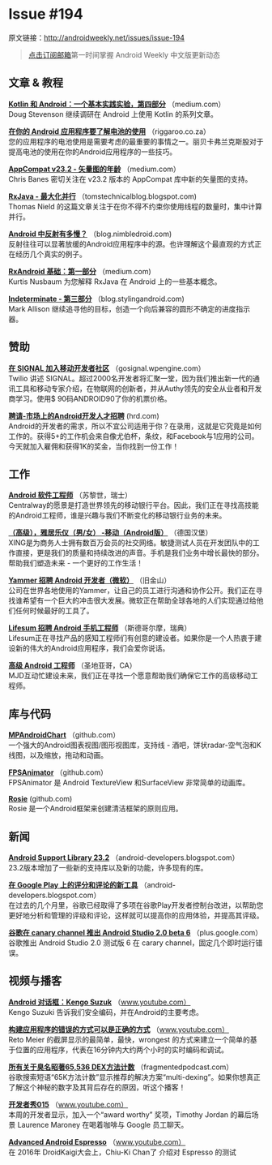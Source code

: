 # Issue #194

>

原文链接：<http://androidweekly.net/issues/issue-194>

> [点击订阅邮箱](http://tinyletter.com/androidweeklycn)第一时间掌握 Android Weekly 中文版更新动态

## 文章 & 教程

**[Kotlin 和 Android：一个基本实践实验，第四部分](https://medium.com/@CodingDoug/kotlin-android-a-brass-tacks-experiment-part-4-4b7b501fa457#.watq7iye5)**
（medium.com）  
Doug Stevenson 继续调研在 Android 上使用 Kotlin 的系列文章。

**[在你的 Android 应用程序要了解电池的使用](http://riggaroo.co.za/understanding-battery-usage-android-app/)**
（riggaroo.co.za）  
您的应用程序的电池使用是需要考虑的最重要的事情之一。丽贝卡弗兰克斯股对于提高电池的使用在你的Andr​​oid应用程序的一些技巧。

**[AppCompat v23.2 - 矢量图的年龄](https://medium.com/@chrisbanes/appcompat-v23-2-age-of-the-vectors-91cbafa87c88#.9pxrj8wch)**
（medium.com）  
Chris Banes 密切关注在 v23.2 版本的 AppCompat 库中新的矢量图的支持。

**[RxJava - 最大化并行](http://tomstechnicalblog.blogspot.nl/2016/02/rxjava-maximizing-parallelization.html)**
（tomstechnicalblog.blogspot.com)   
Thomas Nield 的这篇文章关注于在你不得不约束你使用线程的数量时，集中计算并行。

**[Android 中反射有多慢？](http://blog.nimbledroid.com/2016/02/23/slow-Android-reflection.html)**
（blog.nimbledroid.com)   
反射往往可以显著放缓的Andr​​oid应用程序中的源。也许理解这个最直观的方式正在经历几个真实的例子。

**[RxAndroid 基础：第一部分](https://medium.com/@kurtisnusbaum/rxandroid-basics-part-1-c0d5edcf6850#.vzl19cezl)**
（medium.com)   
Kurtis Nusbaum 为您解释 RxJava 在 Android 上的一些基本概念。

**[Indeterminate - 第三部分](https://blog.stylingandroid.com/indeterminate-part-3/)**
（blog.stylingandroid.com)   
Mark Allison 继续追寻他的目标，创造一个向后兼容的圆形不确定的进度指示器。


## 赞助

**[在 SIGNAL 加入移动开发者社区](http://gosignal.wpengine.com/hello-android-weekly-2/)**
（gosignal.wpengine.com）  
Twilio 讲述 SIGNAL。超过2000名开发者将汇聚一堂，因为我们推出新一代的通讯工具和移动专家介绍，在物联网的创新者，并从Authy领先的安全从业者和开发商学习。使用$ 90码ANDROID90了你的机票价格。

**[聘请-市场上的Android开发人才招聘](https://hired.com)**
 (hrd.com)    
Android的开发者的需求，所以不宜公司​​适用于你？在录用，这就是它究竟是如何工作的。获得5+的工作机会来自像尤伯杯，条纹，和Facebook与1应用的公司。今天就加入雇佣和获得1K的奖金，当你找到一份工作！

## 工作
 
**[Android 软件工程师](https://www.centralway.com/en/careers/open-positions/details#oOgFZfws)**
（苏黎世，瑞士）  
Centralway的愿景是打造世界领先的移动银行平台。因此，我们正在寻找高技能的Andr​​oid工程师，谁是兴趣与我们不断变化的移动银行业务的未来。
 
**[（高级），雅居乐仪（男/女） -移动（Android版）](https://recruitment.xing.com/?yid=1095&agid=58)**
（德国汉堡）  
XING是为商务人士拥有数百万会员的社交网络。敏捷测试人员在开发团队中的工作直接，更是我们的质量和持续改进的声音。手机是我们业务中增长最快的部分。帮助我们塑造未来 - 一个更好的工作生活！
 
**[Yammer 招聘 Android 开发者（微软）](https://careers.microsoft.com/jobdetails.aspx?ss=&pg=0&so=&rw=1&jid=217047&jlang=EN&pp=SS)**
（旧金山）  
公司在世界各地使用的Yammer，让自己的员工进行沟通和协作公开。我们正在寻找谁希望有一个巨大的冲击很大发展。微软正在帮助全球各地的人们实现通过给他们任何时候最好的工具了。
 
**[Lifesum 招聘 Android 手机工程师](http://jobs.lifesum.com/jobs/343-android-developer)**
（斯德哥尔摩，瑞典）  
Lifesum正在寻找产品的感知工程师们有创意的建设者。如果你是一个人热衷于建设新的伟大的Andr​​oid应用程序，我们会爱你说话。
 
**[高级 Android 工程师](http://www.mjdinteractive.com/job/senior-software-engineer-android-2/)**
（圣地亚哥，CA）  
MJD互动忙建设未来，我们正在寻找一个愿意帮助我们确保它工作的高级移动工程师。


## 库与代码

**[MPAndroidChart](https://github.com/PhilJay/MPAndroidChart)**
（github.com）	
一个强大的Andr​​oid图表视图/图形视图库，支持线 - 酒吧，饼状radar-空气泡和K线图，以及缩放，拖动和动画。

**[FPSAnimator](https://github.com/MasayukiSuda/FPSAnimator)**
（github.com）	
FPSAnimator 是 Android TextureView 和SurfaceView 非常简单的动画库。

**[Rosie](https://github.com/Karumi/Rosie/)**
 (github.com)    
Rosie 是一个Android框架来创建清洁框架的原则应用。

## 新闻

**[Android Support Library 23.2](http://android-developers.blogspot.nl/2016/02/android-support-library-232.html)**
（android-developers.blogspot.com）	
23.2版本增加了一些新的支持库以及新的功能，许多现有的库。

 **[在 Google Play 上的评分和评论的新工具](http://android-developers.blogspot.nl/2016/02/new-tools-for-ratings-reviews-on-google.html)**
（android-developers.blogspot.com）	
在过去的几个月里，谷歌已经取得了多项在谷歌Play开发者控制台改进，以帮助您更好地分析和管理的评级和评论，这样就可以提高你的应用体验，并提高其评级。

 **[谷歌在 canary channel 推出 Android Studio 2.0 beta 6](https://plus.google.com/+AndroidDevelopers/posts/j18kocKNvyT)**
（plus.google.com）	
谷歌推出 Android Studio 2.0 测试版 6 在 carary channel，固定几个即时运行错误。 

## 视频与播客

**[Android 对话框：Kengo Suzuk](https://www.youtube.com/watch?v=pQ3_Rz_wsQ8&feature=youtu.be)**
（www.youtube.com）	  
Kengo Suzuki 告诉我们安全编码，并在Android的主要考虑。

**[构建应用程序的错误的方式可以是正确的方式](https://www.youtube.com/watch?v=mvhKjh5D1WQ&feature=youtu.be)**
（www.youtube.com）	  
Reto Meier 的截屏显示的最简单，最快，wrongest 的方式来建立一个简单的基于位置的应用程序，代表在16分钟内大约两个小时的实时编码和调试。

**[所有关于臭名昭著65,536 DEX方法计数](http://fragmentedpodcast.com/episodes/29/)**
（fragmentedpodcast.com）	  
谷歌搜索短语“65K方法计数”显示推荐的解决方案“multi-dexing”。如果你想真正了解这个神秘的数字及其背后存在的原因，听这个播客！


**[开发者秀015](https://www.youtube.com/watch?v=gieu0JgaoO4)**
（www.youtube.com）	  
本周的开发者显示，加入一个“award worthy” 奖项，Timothy Jordan 的幕后场景 Laurence Maroney 在喝着咖啡与 Google 员工聊天。

**[Advanced Android Espresso](https://www.youtube.com/watch?v=2tkGpKzBtoM&feature=youtu.be)**
（www.youtube.com）	  
在 2016年 DroidKaigi大会上，Chiu-Ki Chan了 介绍对 Espresso 的测试


